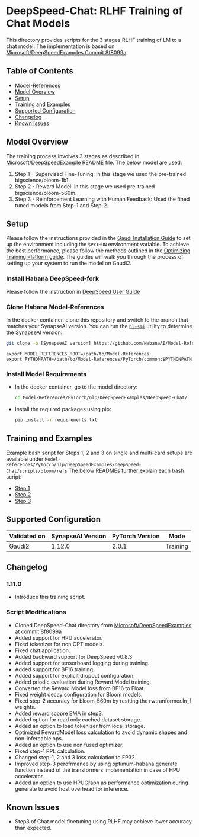 # DeepSpeed-Chat: RLHF Training of Chat Models

This directory provides scripts for the 3 stages RLHF training of LM to a chat model.
The implementation is based on [Microsoft/DeepSpeedExamples Commit 8f8099a](https://github.com/microsoft/DeepSpeedExamples/tree/8f8099a813f3b223d5df39e0c15c748de4eb1669/applications/DeepSpeed-Chat)

## Table of Contents
* [Model-References](../../../../README.md)
* [Model Overview](#model-overview)
* [Setup](#setup)
* [Training and Examples](#training-and-examples)
* [Supported Configuration](#supported-configuration)
* [Changelog](#changelog)
* [Known Issues](#knownissues)

## Model Overview
The training process involves 3 stages as described in [Microsoft/DeepSpeedExample README file](https://github.com/microsoft/DeepSpeedExamples/tree/master/applications/DeepSpeed-Chat#-demonstration-individual-step-fine-tuning).
The below model are used:
1. Step 1 - Supervised Fine-Tuning: in this stage we used the pre-trained bigscience/bloom-1b1.
2. Step 2 - Reward Model: in this stage we used pre-trained bigscience/bloom-560m.
3. Step 3 - Reinforcement Learning with Human Feedback: Used the fined tuned models from Step-1 and Step-2.

## Setup
Please follow the instructions provided in the [Gaudi Installation Guide](https://docs.habana.ai/en/latest/Installation_Guide/index.html)
to set up the environment including the `$PYTHON` environment variable. To achieve the best performance, please follow the methods outlined in the [Optimizing Training Platform guide](https://docs.habana.ai/en/latest/PyTorch/Model_Optimization_PyTorch/Optimization_in_Training_Platform.html).
The guides will walk you through the process of setting up your system to run the model on Gaudi2.

### Install Habana DeepSpeed-fork
Please follow the instruction in [DeepSpeed User Guide](https://docs.habana.ai/en/master/PyTorch/DeepSpeed/DeepSpeed_User_Guide/DeepSpeed_User_Guide.html)

### Clone Habana Model-References
In the docker container, clone this repository and switch to the branch that matches your SynapseAI version.
You can run the [`hl-smi`](https://docs.habana.ai/en/latest/System_Management_Tools_Guide/System_Management_Tools.html#hl-smi-utility-options) utility to determine the SynapseAI version.
```bash
git clone -b [SynapseAI version] https://github.com/HabanaAI/Model-References
```

```
export MODEL_REFERENCES_ROOT=/path/to/Model-References
export PYTHONPATH=/path/to/Model-References/PyTorch/common:$PYTHONPATH

```

### Install Model Requirements
* In the docker container, go to the model directory:
  ```bash
  cd Model-References/PyTorch/nlp/DeepSpeedExamples/DeepSpeed-Chat/
  ```

* Install the required packages using pip:
  ```bash
  pip install -r requirements.txt
  ```

## Training and Examples
Example bash script for Steps 1, 2 and 3 on single and multi-card setups are available under `Model-References/PyTorch/nlp/DeepSpeedExamples/DeepSpeed-Chat/scripts/bloom/refs`
The below READMEs further explain each bash script:
* [Step 1](training/step1_supervised_finetuning/README.md)
* [Step 2](training/step2_reward_model_finetuning/README.md)
* [Step 3](training/step3_rlhf_finetuning/README.md)

## Supported Configuration
| Validated on  | SynapseAI Version | PyTorch Version | Mode |
|---------|-------------------|-----------------|-------------|
| Gaudi2  | 1.12.0           | 2.0.1          | Training |


## Changelog
### 1.11.0
* Introduce this training script.

### Script Modifications
- Cloned DeepSpeed-Chat directory from [Microsoft/DeepSpeedExamples](https://github.com/microsoft/DeepSpeedExamples) at commit 8f8099a
- Added support for HPU accelerator.
- Fixed tokenizer for non OPT models.
- Fixed chat application.
- Added backward support for DeepSpeed v0.8.3
- Added support for tensorboard logging during training.
- Added support for BF16 training.
- Added support for explicit dropout configuration.
- Added priodic evaluation during Reward Model training.
- Converted the Reward Model loss from BF16 to Float.
- Fixed weight decay configuration for Bloom models.
- Fixed step-2 accuracy for bloom-560m by restting the rwtranformer.ln_f weights.
- Added reward scopre EMA in step3.
- Added option for read only cached dataset storage.
- Added an option to load tokenizer from local storage.
- Optimized RewardModel loss calculation to avoid dynamic shapes and non-infereable ops.
- Added an option to use non fused optimizer.
- Fixed step-1 PPL calculation.
- Changed step-1, 2 and 3 loss calculation to FP32.
- Improved step-3 perofrmance by using optimum-habana generate function instead of the transformers implementation in case of HPU accelerator.
- Added an option to use HPUGraph as performance optimization during generate to avoid host overhead for inference.

## Known Issues
- Step3 of Chat model finetuning using RLHF may achieve lower accuracy than expected.